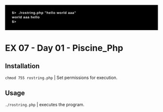 <img src="../../resources/images/rostring.png" width="1200">

# EX 07 - Day 01 - Piscine_Php

## Installation
`chmod 755 rostring.php` | Set permissions for execution.

## Usage
`./rostring.php` | executes the program.
